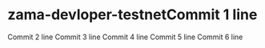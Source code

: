 # zama-devloper-testnetCommit 1 line
Commit 2 line
Commit 3 line
Commit 4 line
Commit 5 line
Commit 6 line
